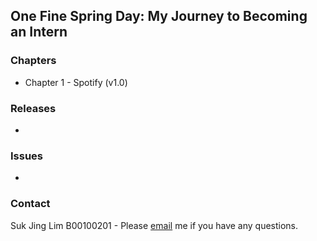 ## One Fine Spring Day: My Journey to Becoming an Intern 

### Chapters

- Chapter 1 - Spotify (v1.0)

### Releases

- 

### Issues

-

### Contact 

Suk Jing Lim B00100201 - Please [email](mailto:b00100201@student.itb.ie) me if you have any questions.
